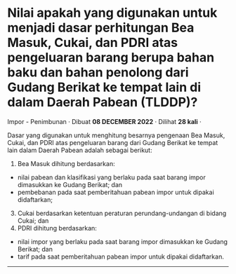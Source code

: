 Nilai apakah yang digunakan untuk menjadi dasar perhitungan Bea Masuk, Cukai, dan PDRI atas pengeluaran barang berupa bahan baku dan bahan penolong dari Gudang Berikat ke tempat lain di dalam Daerah Pabean (TLDDP)?
======================================================================================================================================================================================================================

Impor - Penimbunan · Dibuat **08 DECEMBER 2022** · Dilihat **28 kali** ·

Dasar yang digunakan untuk menghitung besarnya pengenaan Bea Masuk, Cukai, dan PDRI atas pengeluaran barang dari Gudang Berikat ke tempat lain dalam Daerah Pabean adalah sebagai berikut:

1.  Bea Masuk dihitung berdasarkan:

*   nilai pabean dan klasifikasi yang berlaku pada saat barang impor dimasukkan ke Gudang Berikat; dan
*   pembebanan pada saat pemberitahuan pabean impor untuk dipakai didaftarkan;

3.  Cukai berdasarkan ketentuan peraturan perundang-undangan di bidang Cukai; dan
4.  PDRI dihitung berdasarkan:

*   nilai impor yang berlaku pada saat barang impor dimasukkan ke Gudang Berikat; dan
*   tarif pada saat pemberitahuan pabean impor untuk dipakai didaftarkan.

  
  
  

* * *